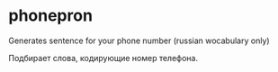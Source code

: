 # phonepron
Generates sentence for your phone number (russian wocabulary only)

Подбирает слова, кодирующие номер телефона.
